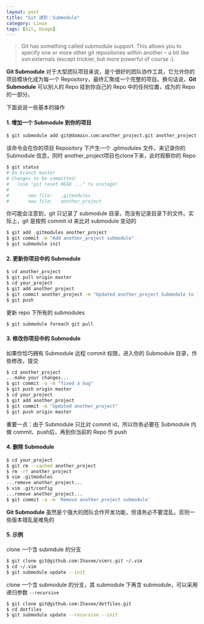 ```yaml
---
layout: post
title: "Git 进阶：Submodule"
category: Linux
tags: [Git, Usage]
---
```


>Git has something called submodule support. This allows you to specify one or more other git repositories within another – a bit like svn:externals (except trickier, but more powerful of course :).

**Git Submodule** 对于大型团队项目来说，是个很好的团队协作工具，它允许你的项目模块化成为每一个 Repository，最终汇聚成一个完整的项目。换句话说，**Git Submodule** 可以别人的 Repo 挂到你自己的 Repo 中的任何位置，成为的 Repo 的一部分。

下面说说一些基本的操作

#### 1. 增加一个 Submodule 到你的项目

```sh
$ git submodule add git@domain.com:another_project.git another_project
```

<!-- more -->
该命令会在你的项目 Repository 下产生一个 .gitmodules 文件，来记录你的 Submodule 信息，同时 another_project项目也clone下来，此时观察你的 Repo

```sh
$ git status
# On branch master
# Changes to be committed:
#   (use "git reset HEAD ..." to unstage)
#
#       new file:   .gitmodules
#       new file:   another_project
```

你可能会注意到，git 只记录了 submodule 目录，而没有记录目录下的文件。实际上，git 是按照 commit id 来比对 submodule 变动的

```sh
$ git add .gitmodules another_project
$ git commit -m "Add another_project submodule"
$ git submodule init
```

#### 2. 更新你项目中的 Submodule

```sh
$ cd another_project
$ git pull origin master
$ cd your_project
$ git add another_project
$ git commit another_project -m "Updated another_project Submodule to latest HEAD"
$ git push
```

更新 repo 下所有的 submodules

```sh
$ git submodule foreach git pull
```

#### 3. 修改你项目中的 Submodule

如果你恰巧拥有 Submodule 远程 commit 权限，进入你的 Submodule 目录，作些修改，提交

```sh
$ cd another_project
...make your changes...
$ git commit -a -m "fixed a bug"
$ git push origin master
$ cd your_project
$ git add another_project
$ git commit -m "Updated another_project"
$ git push origin master
```

重要一点：由于 Submodule 只比对 commit id，所以你务必要在 Submodule 内做 commit、push后，再到你当前的 Repo 作 push

#### 4. 删除 Submodule

```sh
$ cd your_project
$ git rm --cached another_project
$ rm -rf another_project
$ vim .gitmodules
...remove another_project...
$ vim .git/config
...remove another_project...
$ git commit -a -m 'Remove another_project submodule'
```

**Git Submodule** 虽然是个强大的团队合作开发功能，但请务必不要混乱，否则一些版本错乱是难免的

#### 5. 示例

clone 一个含 submdule 的分支

```sh
$ git clone git@github.com:Ihavee/vimrc.git ~/.vim
$ cd ~/.vim
$ git submodule update --init
```

clone 一个含 submodule 的分支，其 submodule 下再含 submodule，可以采用递归参数 `--recursive`

```sh
$ git clone git@github.com:Ihavee/dotfiles.git
$ cd dotfiles
$ git submodule update --recursive --init
```
